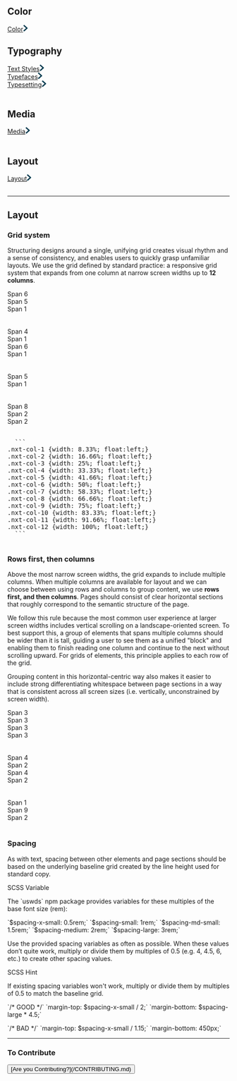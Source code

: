 ## Color<br>
[Color](/color.md)<img src="img/Right-Chevron.png" alt="Color" class="chevron">
<br>

## Typography<br>
[Text Styles](/text-styles.md)<img src="img/Right-Chevron.png" alt="Text Styles" class="chevron"><br>
[Typefaces](/typefaces.md)<img src="img/Right-Chevron.png" alt="Text Styles" class="chevron"><br>
[Typesetting](/typesetting.md)<img src="img/Right-Chevron.png" alt="Text Styles" class="chevron"><br>
<br>

## Media<br>
[Media](/media.md)<img src="img/Right-Chevron.png" alt="Text Styles" class="chevron"><br>
<br>

## Layout<br>
[Layout](/layout.md)<img src="img/Right-Chevron.png" alt="Text Styles" class="chevron"><br>
<br>

<hr>

## Layout

### Grid system

Structuring designs around a single, unifying grid creates
visual rhythm and a sense of consistency, and enables users
to quickly grasp unfamiliar layouts. We use the grid defined
by standard practice:
a responsive
grid system that expands from one column at narrow screen
widths up to **12 columns**.

  <div class="container-fluid">     
    <div class="row">
      <div class="nxt-col-6 teal-blue">Span 6</div>
      <div class="nxt-col-5 navy-blue">Span 5</div>
      <div class="nxt-col-1 teal-blue">Span 1</div>
    </div>   
  <br>
  <br>
    <div class="row">
      <div class="nxt-col-4 navy-blue">Span 4</div>
      <div class="nxt-col-1 teal-blue">Span 1</div>
      <div class="nxt-col-6 navy-blue">Span 6</div>
      <div class="nxt-col-1 teal-blue">Span 1</div>
    </div>  
  <br>
  <br>
    <div class="row">
      <div class="nxt-col-6 navy-blue">Span 5</div>
      <div class="nxt-col-6 teal-blue">Span 1</div>
    </div>  
  <br>
  <br>
    <div class="row">
      <div class="nxt-col-8 navy-blue">Span 8</div>
      <div class="nxt-col-2 teal-blue">Span 2</div>
      <div class="nxt-col-2 navy-blue">Span 2</div>
    </div>
  </div>
  <br>
  
  <pre>
  ```
.nxt-col-1 {width: 8.33%; float:left;}
.nxt-col-2 {width: 16.66%; float:left;}
.nxt-col-3 {width: 25%; float:left;}
.nxt-col-4 {width: 33.33%; float:left;}
.nxt-col-5 {width: 41.66%; float:left;}
.nxt-col-6 {width: 50%; float:left;}
.nxt-col-7 {width: 58.33%; float:left;}
.nxt-col-8 {width: 66.66%; float:left;}
.nxt-col-9 {width: 75%; float:left;}
.nxt-col-10 {width: 83.33%; float:left;}
.nxt-col-11 {width: 91.66%; float:left;}
.nxt-col-12 {width: 100%; float:left;}
  ```
  </pre>
### Rows first, then columns

Above the most narrow screen widths, the grid expands to
include multiple columns. When multiple columns are available
for layout and we can choose between using rows and columns to
group content, we use **rows first, and then columns**. Pages
should consist of clear horizontal sections that roughly
correspond to the semantic structure of the page.

We follow this rule because the most common user experience
at larger screen widths includes vertical scrolling on a
landscape-oriented screen. To best support this, a group of
elements that spans multiple columns should be wider than it
is tall, guiding a user to see them as a unified "block" and
enabling them to finish reading one column and continue to
the next without scrolling upward. For grids of elements, this
principle applies to each row of the grid.

Grouping content in this horizontal-centric way also makes it
easier to include strong differentiating whitespace between
page sections in a way that is consistent across all screen
sizes (i.e. vertically, unconstrained by screen width).

  <div class="container-fluid">    
    <div class="row">
      <div class="nxt-col-3 navy-blue">Span 3</div>
      <div class="nxt-col-3 teal-blue">Span 3</div>
      <div class="nxt-col-3 navy-blue">Span 3</div>
      <div class="nxt-col-3 teal-blue">Span 3</div>
    </div>   
  <br>
  <br>
    <div class="row">
      <div class="nxt-col-4 navy-blue">Span 4</div>
      <div class="nxt-col-2 teal-blue">Span 2</div>
      <div class="nxt-col-4 navy-blue">Span 4</div>
      <div class="nxt-col-2 teal-blue">Span 2</div>
    </div>  
  <br>
  <br>
    <div class="row">
      <div class="nxt-col-1 navy-blue">Span 1</div>
      <div class="nxt-col-9 teal-blue">Span 9</div>
      <div class="nxt-col-2 navy-blue">Span 2</div>
    </div>  
  </div>
  <br>

### Spacing

<div class="row row--halved">
  <p>
    As with text, spacing between other elements and page sections
    should be based on the underlying baseline grid created by the
    line height used for standard copy.
  </p>
  <div class="hint hint--scss">
    <div class="hint__type">SCSS Variable</div>
    <p>
      The `uswds` npm package provides variables for these multiples
      of the base font size (rem):
    </p>
    `$spacing-x-small: 0.5rem;`  
    `$spacing-small: 1rem;`  
    `$spacing-md-small: 1.5rem;`  
    `$spacing-medium: 2rem;`  
    `$spacing-large: 3rem;`
  </div>
</div>

<div class="row row--halved">
  <p>
    Use the provided spacing variables as often as possible. When
    these values don’t quite work, multiply or divide them by
    multiples of 0.5 (e.g. 4, 4.5, 6, etc.) to create other
    spacing values.
  </p>
  <div class="hint hint--scss">
    <div class="hint__type">SCSS Hint</div>
    <p>
      If existing spacing variables won't work, multiply or divide
      them by multiples of 0.5 to match the baseline grid.
    </p>
    <p>
      `/* GOOD */`  
      `margin-top: $spacing-x-small / 2;`  
      `margin-bottom: $spacing-large * 4.5;`  
    </p>
    <p>
      `/* BAD */`  
      `margin-top: $spacing-x-small / 1.15;`  
      `margin-bottom: 450px;`
    </p>
  </div>
</div>

<hr>

### To Contribute<br>
<button id="contribute-guidance">
[Are you Contributing?](/CONTRIBUTING.md)
</button>  
<br>
<br>

